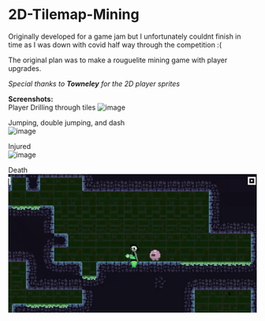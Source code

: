 # 2D-Tilemap-Mining
Originally developed for a game jam but I unfortunately couldnt finish in time as I was down with covid half way through the competition :(
<p> The original plan was to make a rouguelite mining game with player upgrades.</p>
<p><i>Special thanks to <b>Towneley</b> for the 2D player sprites</i></p>

<b>Screenshots:</b>
<br>
Player Drilling through tiles
![image](screenshots/drill.gif)

Jumping, double jumping, and dash<br>
![image](screenshots/jump_dash.gif)

Injured<br>
![image](screenshots/injured.gif)

Death<br>
![image](screenshots/death.gif)

